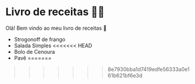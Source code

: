 
# Livro de receitas :man_cook:

Olá! Bem vindo ao meu livro de receitas :wave:

-   Strogonoff de frango
-   Salada Simples
<<<<<<< HEAD
-   Bolo de Cenoura
-   Pavê
=======
>>>>>>> 8e7930bba1d7419edfe56333a0e161b621bf6e3d
